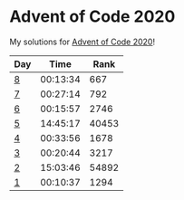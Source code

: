 # Advent of Code 2020
My solutions for [Advent of Code 2020](https://adventofcode.com/2020/)!

| Day                             | Time     | Rank  |
| ------------------------------- | -------- | ----- |
| [8](original_solutions/day_8)   | 00:13:34 | 667   |
| [7](original_solutions/day_7)   | 00:27:14 | 792   |
| [6](original_solutions/day_6)   | 00:15:57 | 2746  |
| [5](original_solutions/day_5)   | 14:45:17 | 40453 |
| [4](original_solutions/day_4)   | 00:33:56 | 1678  |
| [3](original_solutions/day_3)   | 00:20:44 | 3217  |
| [2](original_solutions/day_2)   | 15:03:46 | 54892 |
| [1](original_solutions/day_1)   | 00:10:37 | 1294  |
